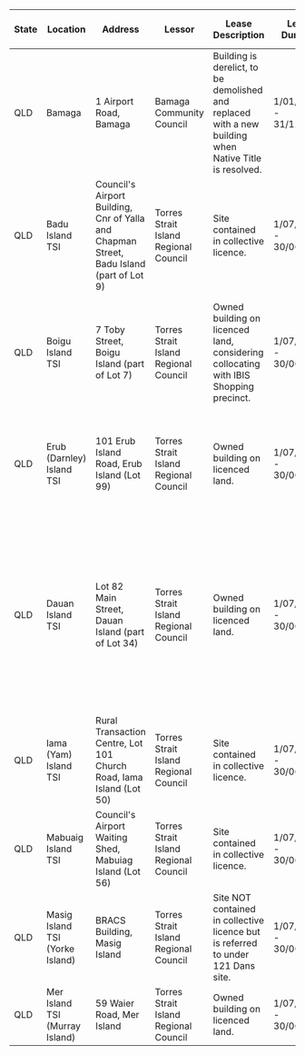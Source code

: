| State | Location | Address | Lessor | Lease Description | Lease Duration | Current Condition and Future Plans |
| --- | --- | --- | --- | --- | --- | --- |
| QLD | Bamaga | 1 Airport Road, Bamaga | Bamaga Community Council | Building is derelict, to be demolished and replaced with a new building when Native Title is resolved. | 1/01/2002 - 31/12/2021 | Derelict building, awaiting resolution of Native Title and commencement of lease for demolition and construction of a new building. |
| QLD | Badu Island TSI | Council's Airport Building, Cnr of Yalla and Chapman Street, Badu Island (part of Lot 9) | Torres Strait Island Regional Council | Site contained in collective licence. | 1/07/2022 - 30/06/2023 | Fit for purpose, good condition, meets requirements. An ILUA is required for negotiation of a preferred longer-term arrangement. |
| QLD | Boigu Island TSI | 7 Toby Street, Boigu Island (part of Lot 7) | Torres Strait Island Regional Council | Owned building on licenced land, considering collocating with IBIS Shopping precinct. | 1/07/2022 - 30/06/2023 | Operational requirement for the facility. Possible collocation with IBIS shopping precinct. Native title issues are being resolved for this to occur. |
| QLD | Erub (Darnley) Island TSI | 101 Erub Island Road, Erub Island (Lot 99) | Torres Strait Island Regional Council | Owned building on licenced land. | 1/07/2022 - 30/06/2023 | The building is in good condition but lacks a bathroom. The strategy going forward is to co-locate with IBIS. |
| QLD | Dauan Island TSI | Lot 82 Main Street, Dauan Island (part of Lot 34) | Torres Strait Island Regional Council | Owned building on licenced land. | 1/07/2022 - 30/06/2023 | The office is in reasonable condition, but lacks a toilet. The recommendation is to co-locate with IBIS going forward, and if the timings for this extend beyond 2 years, negotiate an ILUA and install a septic tank and toilet in the interim. |
| QLD | Iama (Yam) Island TSI | Rural Transaction Centre, Lot 101 Church Road, Iama Island (Lot 50) | Torres Strait Island Regional Council | Site contained in collective licence. | 1/07/2022 - 30/06/2023 | Seek to collocate with IBIS tranch 2. Existing location meets department's requirements. |
| QLD | Mabuaig Island TSI | Council's Airport Waiting Shed, Mabuiag Island (Lot 56) | Torres Strait Island Regional Council | Site contained in collective licence. | 1/07/2022 - 30/06/2023 | Fit for purpose, upgraded 2-3 years ago. Traditional build. Eventual collocation with IBIS. |
| QLD | Masig Island TSI (Yorke Island) | BRACS Building, Masig Island | Torres Strait Island Regional Council | Site NOT contained in collective licence but is referred to under 121 Dans site. | 1/07/2022 - 30/06/2023 | Temporarily relocated here as the main office is renovated. Possible collocation with IBIS. |
| QLD | Mer Island TSI (Murray Island) | 59 Waier Road, Mer Island | Torres Strait Island Regional Council | Owned building on licenced land. | 1/07/2022 - 30/06/2023 | Requirement for standalone site given size of customer base. 
